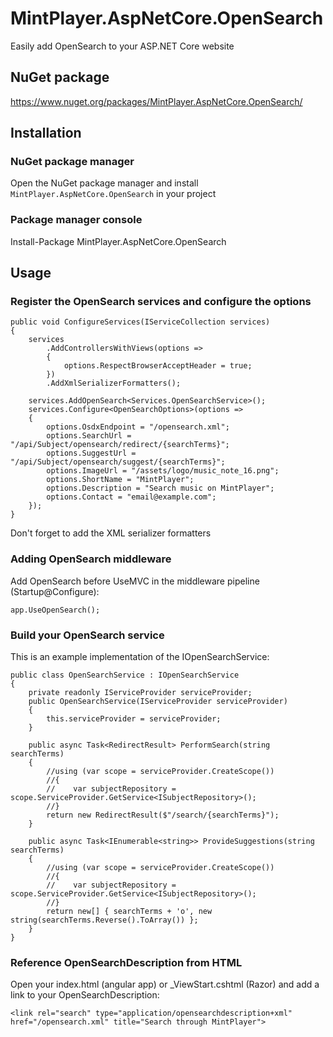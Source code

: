 # MintPlayer.AspNetCore.OpenSearch
Easily add OpenSearch to your ASP.NET Core website
## NuGet package
https://www.nuget.org/packages/MintPlayer.AspNetCore.OpenSearch/
## Installation
### NuGet package manager
Open the NuGet package manager and install `MintPlayer.AspNetCore.OpenSearch` in your project
### Package manager console
Install-Package MintPlayer.AspNetCore.OpenSearch
## Usage
### Register the OpenSearch services and configure the options

    public void ConfigureServices(IServiceCollection services)
    {
        services
            .AddControllersWithViews(options =>
            {
                options.RespectBrowserAcceptHeader = true;
            })
            .AddXmlSerializerFormatters();

        services.AddOpenSearch<Services.OpenSearchService>();
        services.Configure<OpenSearchOptions>(options =>
        {
            options.OsdxEndpoint = "/opensearch.xml";
            options.SearchUrl = "/api/Subject/opensearch/redirect/{searchTerms}";
            options.SuggestUrl = "/api/Subject/opensearch/suggest/{searchTerms}";
            options.ImageUrl = "/assets/logo/music_note_16.png";
            options.ShortName = "MintPlayer";
            options.Description = "Search music on MintPlayer";
            options.Contact = "email@example.com";
        });
    }

Don't forget to add the XML serializer formatters

### Adding OpenSearch middleware
Add OpenSearch before UseMVC in the middleware pipeline (Startup@Configure):

    app.UseOpenSearch();

### Build your OpenSearch service
This is an example implementation of the IOpenSearchService:

    public class OpenSearchService : IOpenSearchService
    {
        private readonly IServiceProvider serviceProvider;
        public OpenSearchService(IServiceProvider serviceProvider)
        {
            this.serviceProvider = serviceProvider;
        }

        public async Task<RedirectResult> PerformSearch(string searchTerms)
        {
            //using (var scope = serviceProvider.CreateScope())
            //{
            //    var subjectRepository = scope.ServiceProvider.GetService<ISubjectRepository>();
            //}
            return new RedirectResult($"/search/{searchTerms}");
        }

        public async Task<IEnumerable<string>> ProvideSuggestions(string searchTerms)
        {
            //using (var scope = serviceProvider.CreateScope())
            //{
            //    var subjectRepository = scope.ServiceProvider.GetService<ISubjectRepository>();
            //}
            return new[] { searchTerms + 'o', new string(searchTerms.Reverse().ToArray()) };
        }
    }

### Reference OpenSearchDescription from HTML
Open your index.html (angular app) or _ViewStart.cshtml (Razor) and add a link to your OpenSearchDescription:

    <link rel="search" type="application/opensearchdescription+xml" href="/opensearch.xml" title="Search through MintPlayer">

